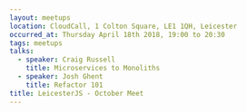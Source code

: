 ```yaml
---
layout: meetups
location: CloudCall, 1 Colton Square, LE1 1QH, Leicester
occurred_at: Thursday April 18th 2018, 19:00 to 20:30
tags: meetups
talks:
  - speaker: Craig Russell
    title: Microservices to Monoliths
  - speaker: Josh Ghent
    title: Refactor 101
title: LeicesterJS - October Meet
---
```

